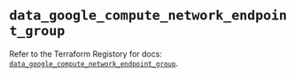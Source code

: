 # `data_google_compute_network_endpoint_group`

Refer to the Terraform Registory for docs: [`data_google_compute_network_endpoint_group`](https://www.terraform.io/docs/providers/google/d/compute_network_endpoint_group).
